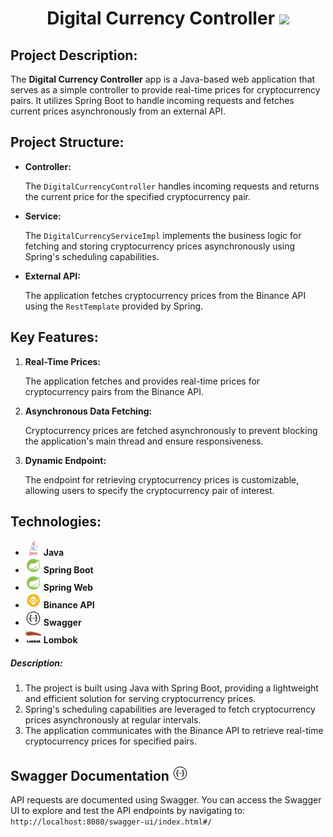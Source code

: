 ###### <h1 style="text-align: center;"> Digital Currency Controller <img src="https://em-content.zobj.net/source/apple/391/currency-exchange_1f4b1.png" width="35"/> </h1>

<h2>Project Description:</h2>
<p>
The <b>Digital Currency Controller</b> app is a Java-based web application that serves as a simple controller to provide real-time prices for cryptocurrency pairs. It utilizes Spring Boot to handle incoming requests and fetches current prices asynchronously from an external API.
</p>

<h2>Project Structure:</h2>
<ul>
  <li>
    <strong>Controller:</strong>
    <p>The <code>DigitalCurrencyController</code> handles incoming requests and returns the current price for the specified cryptocurrency pair.</p>
  </li>
  <li>
    <strong>Service:</strong>
    <p>The <code>DigitalCurrencyServiceImpl</code> implements the business logic for fetching and storing cryptocurrency prices asynchronously using Spring's scheduling capabilities.</p>
  </li>
  <li>
    <strong>External API:</strong>
    <p>The application fetches cryptocurrency prices from the Binance API using the <code>RestTemplate</code> provided by Spring.</p>
  </li>
</ul>


<h2>Key Features:</h2>
<ol>
  <li>
    <strong>Real-Time Prices:</strong>
    <p>The application fetches and provides real-time prices for cryptocurrency pairs from the Binance API.</p>
  </li>
  <li>
    <strong>Asynchronous Data Fetching:</strong>
    <p>Cryptocurrency prices are fetched asynchronously to prevent blocking the application's main thread and ensure responsiveness.</p>
  </li>
  <li>
    <strong>Dynamic Endpoint:</strong>
    <p>The endpoint for retrieving cryptocurrency prices is customizable, allowing users to specify the cryptocurrency pair of interest.</p>
  </li>
</ol>

<h2>Technologies:</h2>
<ul>
  <li>
    <img style="width: 25px; height: 25px; object-fit: cover;" src="assets/java.png"/> 
    <b>Java</b>
  </li>
  <li>
    <img style="width: 25px; height: 25px; object-fit: cover;" src="assets/spring.png"/> 
    <b>Spring Boot</b>
  </li>
  <li>
    <img style="width: 25px; height: 25px; object-fit: cover;" src="assets/spring.png"/> 
    <b>Spring Web</b>
  </li>
  <li>
    <img style="width: 25px; height: 25px; object-fit: cover;" src="assets/binance.png"/> 
    <b>Binance API</b>
  </li>
  <li>
    <img style="width: 25px; height: 25px; object-fit: cover;" src="assets/swagger.png"/> 
    <b>Swagger</b>
  </li>
  <li>
    <img style="width: 25px; height: 25px; object-fit: cover;" src="assets/lombok.png"/> 
    <b>Lombok</b>
  </li>
</ul>

<h5>Description:</h5>
<ol>
  <li>The project is built using Java with Spring Boot, providing a lightweight and efficient solution for serving cryptocurrency prices.</li>
  <li>Spring's scheduling capabilities are leveraged to fetch cryptocurrency prices asynchronously at regular intervals.</li>
  <li>The application communicates with the Binance API to retrieve real-time cryptocurrency prices for specified pairs.</li>
</ol>

<h2> Swagger Documentation <img src="assets/swagger.png" width="25"/> </h2>
API requests are documented using Swagger.
You can access the Swagger UI to explore and test the API endpoints by navigating to:
<code>http://localhost:8080/swagger-ui/index.html#/</code>
